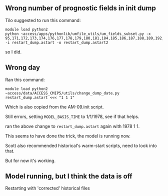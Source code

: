 ## Wrong number of prognostic fields in init dump

Tilo suggested to run this command:

```
module load python2
python ~access/apps/pythonlib/umfile_utils/um_fields_subset.py -x 95,171,172,173,174,176,177,178,179,180,181,184,185,186,187,188,189,192,250,413,414,415,416,33001,33002 -i restart_dump.astart -o restart_dump.astart2
```

so I did.

## Wrong day

Ran this command:

```
module load python2
~access/data/ACCESS_CMIP5/utils/change_dump_date.py restart_dump.astart <<< "1 1 1"
```

Which is also copied from the AM-09.init script. 

Still errors, setting `MODEL_BASIS_TIME` to 1/1/1978, see if that helps.

ran the above change to `restart_dump.astart` again with 1978 1 1.

This seems to have done the trick, the model is running now.

Scott also recommended historical's warm-start scripts, need to look into that.

But for now it's working.

## Model running, but I think the data is off

Restarting with 'corrected' historical files
